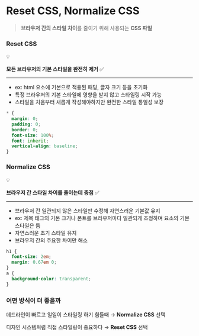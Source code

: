 # Reset CSS, Normalize CSS
> **브라우저 간의 스타일 차이**를 줄이기 위해 사용되는 **CSS 파일**
> 

### Reset CSS

<aside>
💡

**모든 브라우저의 기본 스타일을 완전히 제거** ✅

---

- ex: html 요소에 기본으로 적용된 패딩, 글자 크기 등을 초기화
- 특정 브라우저의 기본 스타일에 영향을 받지 않고 스타일링 시작 가능
- 스타일을 처음부터 새롭게 작성해야하지만 완전한 스타일 통일성 보장
</aside>

```css
* {
  margin: 0;
  padding: 0;
  border: 0;
  font-size: 100%;
  font: inherit;
  vertical-align: baseline;
}
```

### Normalize CSS

<aside>
💡

**브라우저 간 스타일 차이를 줄이는데 중점** ✅

---

- 브라우저 간 일관되지 않은 스타일만 수정해 자연스러운 기본값 유지
- ex: 제목 태그의 기본 크기나 폰트를 브라우저마다 일관되게 조정하며 요소의 기본 스타일은 둠
- 자연스러운 초기 스타일 유지
- 브라우저 간의 주요한 차이만 해소
</aside>

```css
h1 {
  font-size: 2em;
  margin: 0.67em 0;
}
a {
  background-color: transparent;
}
```

### 어떤 방식이 더 좋을까

데드라인이 빠르고 일일이 스타일링 하기 힘들때 → **Normalize CSS** 선택

디자인 시스템처럼 직접 스타일링이 중요하다 → **Reset CSS** 선택
